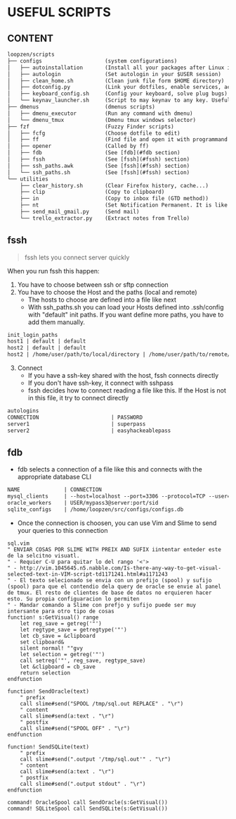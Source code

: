 # USEFUL SCRIPTS

## CONTENT
~~~txt
loopzen/scripts
├── configs                    (system configurations)
│   ├── autoinstallation       (Install all your packages after Linux installation)
│   ├── autologin              (Set autologin in your $USER session)
│   ├── clean_home.sh          (Clean junk file form $HOME directory)
│   ├── dotconfig.py           (Link your dotfiles, enable services, activate your shell...)
│   ├── keyboard_config.sh     (Config your keyboard, solve plug bugs)
│   └── keynav_launcher.sh     (Script to may keynav to any key. Useful with i3)
├── dmenus                     (dmenus scripts)
│   ├── dmenu_executor         (Run any command with dmenu)
│   └── dmenu_tmux             (Dmenu tmux windows selector)
├── fzf                        (Fuzzy Finder scripts)
│   ├── fcfg                   (Choose dotfile to edit)
│   ├── ff                     (Find file and open it with programmand defined in opener script)
│   ├── opener                 (Called by ff)
│   ├── fdb                    (See [fdb](#fdb section)
│   ├── fssh                   (See [fssh](#fssh) section)
│   ├── ssh_paths.awk          (See [fssh](#fssh) section)
│   └── ssh_paths.sh           (See [fssh](#fssh) section)
└── utilities
    ├── clear_history.sh       (Clear Firefox history, cache...)
    ├── clip                   (Copy to clipboard)
    ├── in                     (Copy to inbox file (GTD method))
    ├── nt                     (Set Notification Permanent. It is like a post_it)
    ├── send_mail_gmail.py     (Send mail)
    └── trello_extractor.py    (Extract notes from Trello)
~~~

## fssh

> fssh lets you connect server quickly

When you run fssh this happen:
1. You have to choose between ssh or sftp connection
2. You have to choose the Host and the paths (local and remote)
    * The hosts to choose are defined into a file like next
    * With ssh_paths.sh you can load your Hosts defined into .ssh/config with
      "default" init paths. If you want define more paths, you have to add them
      manually.

~~~txt
init_login_paths
host1 | default | default
host2 | default | default
host2 | /home/user/path/to/local/directory | /home/user/path/to/remote/directory
~~~

3. Connect
    * If you have a ssh-key shared with the host, fssh connects directly
    * If you don't have ssh-key, it connect with sshpass
    * fssh decides how to connect reading a file like this. If the Host is not
      in this file, it try to connect directly

~~~txt
autologins
CONNECTION                       | PASSWORD
server1                          | superpass
server2                          | easyhackeablepass
~~~

## fdb


* fdb selects a connection of a file like this and connects with the appropriate database CLI

~~~txt
NAME              | CONNECTION
mysql_clients     | --host=localhost --port=3306 --protocol=TCP --user=user --password=pass --database=database
oracle_workers    | USER/mypass3@server:port/sid
sqlite_configs    | /home/loopzen/src/configs/configs.db
~~~

* Once the connection is choosen, you can use Vim and Slime to send your queries
  to this connection

~~~vim
sql.vim
" ENVIAR COSAS POR SLIME WITH PREIX AND SUFIX iintentar enteder este de la selcitno visuatl.
" - Requier C-U para quitar lo del rango '<'>
" - http://vim.1045645.n5.nabble.com/Is-there-any-way-to-get-visual-selected-text-in-VIM-script-td1171241.html#a1171243
" - El texto selecionado se envia con un prefijo (spool) y sufijo (spool) para que el contendio dela query de oracle se envie al panel de tmux. El resto de clientes de base de datos no erquieren hacer esto. Su propia configuaracion lo permiten
" - Mandar comando a Slime con prefjo y sufijo puede ser muy intersante para otro tipo de cosas
function! s:GetVisual() range
    let reg_save = getreg('"')
    let regtype_save = getregtype('"')
    let cb_save = &clipboard
    set clipboard&
    silent normal! ""gvy
    let selection = getreg('"')
    call setreg('"', reg_save, regtype_save)
    let &clipboard = cb_save
    return selection
endfunction

function! SendOracle(text)
    " prefix
    call slime#send("SPOOL /tmp/sql.out REPLACE" . "\r")
    " content
    call slime#send(a:text . "\r")
    " postfix
    call slime#send("SPOOL OFF" . "\r")
endfunction

function! SendSQLite(text)
    " prefix
    call slime#send(".output '/tmp/sql.out'" . "\r")
    " content
    call slime#send(a:text . "\r")
    " postfix
    call slime#send(".output stdout" . "\r")
endfunction

command! OracleSpool call SendOracle(s:GetVisual())
command! SQLiteSpool call SendSQLite(s:GetVisual())
~~~
